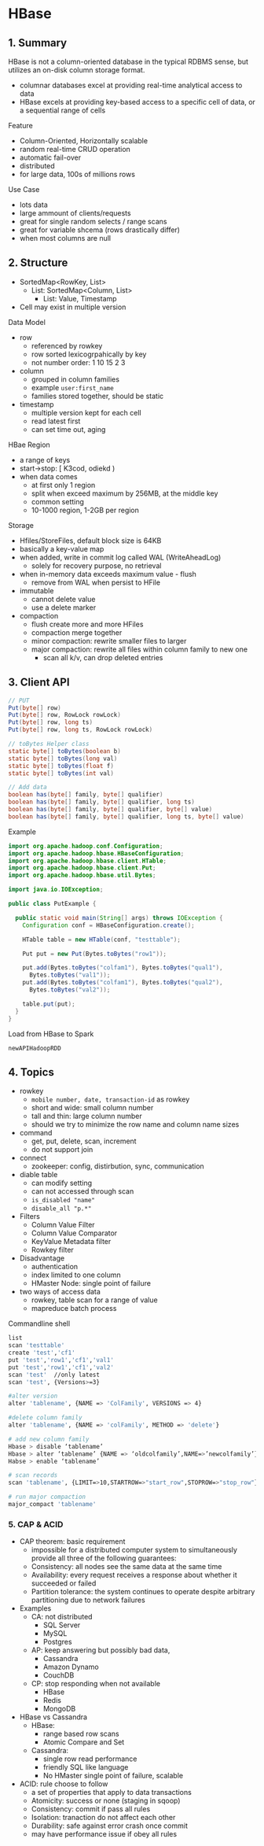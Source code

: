 # HBase

## 1. Summary

HBase is not a column-oriented database in the typical RDBMS sense, but utilizes an on-disk column storage format.

- columnar databases excel at providing real-time analytical access to data
- HBase excels at providing key-based access to a specific cell of data, or a sequential range of cells


Feature

- Column-Oriented, Horizontally scalable
- random real-time CRUD operation
- automatic fail-over
- distributed
- for large data, 100s of millions rows

Use Case
- lots data
- large ammount of clients/requests
- great for single random selects / range scans
- great for variable shcema (rows drastically differ) 
- when most columns are null

## 2. Structure

- SortedMap<RowKey, List>
    + List: SortedMap<Column, List>
         * List: Value, Timestamp
- Cell may exist in multiple version

Data Model
- row
    + referenced by rowkey
    + row sorted lexicogrpahically by key
    + not number order: 1 10 15 2 3
- column
    + grouped in column families
    + example `user:first_name`
    + families stored together, should be static
- timestamp
    + multiple version kept for each cell
    + read latest first
    + can set time out, aging

HBae Region
- a range of keys
- start->stop: [ K3cod, odiekd )
- when data comes
    + at first only 1 region
    + split when exceed maximum by 256MB, at the middle key
    + common setting
    + 10-1000 region, 1-2GB per region

Storage
- Hfiles/StoreFiles, default block size is 64KB
- basically a key-value map
- when added, write in commit log called WAL (WriteAheadLog)
    + solely for recovery purpose, no retrieval
- when in-memory data exceeds maximum value - flush
    + remove from WAL when persist to HFile
- immutable
    + cannot delete value
    + use a delete marker
- compaction
    + flush create more and more HFiles
    + compaction merge together
    + minor compaction: rewrite smaller files to larger
    + major compaction: rewrite all files within column family to new one
        * scan all k/v, can drop deleted entries

## 3. Client API
```java
// PUT
Put(byte[] row)
Put(byte[] row, RowLock rowLock)
Put(byte[] row, long ts)
Put(byte[] row, long ts, RowLock rowLock)

// toBytes Helper class
static byte[] toBytes(boolean b)
static byte[] toBytes(long val)
static byte[] toBytes(float f)
static byte[] toBytes(int val)

// Add data
boolean has(byte[] family, byte[] qualifier)
boolean has(byte[] family, byte[] qualifier, long ts)
boolean has(byte[] family, byte[] qualifier, byte[] value)
boolean has(byte[] family, byte[] qualifier, long ts, byte[] value)

```

Example
```java
import org.apache.hadoop.conf.Configuration;
import org.apache.hadoop.hbase.HBaseConfiguration;
import org.apache.hadoop.hbase.client.HTable;
import org.apache.hadoop.hbase.client.Put;
import org.apache.hadoop.hbase.util.Bytes;

import java.io.IOException;

public class PutExample {

  public static void main(String[] args) throws IOException {
    Configuration conf = HBaseConfiguration.create(); 

    HTable table = new HTable(conf, "testtable"); 

    Put put = new Put(Bytes.toBytes("row1")); 

    put.add(Bytes.toBytes("colfam1"), Bytes.toBytes("qual1"),
      Bytes.toBytes("val1")); 
    put.add(Bytes.toBytes("colfam1"), Bytes.toBytes("qual2"),
      Bytes.toBytes("val2")); 

    table.put(put); 
  }
}
```


Load from HBase to Spark
```
newAPIHadoopRDD
```

## 4. Topics

- rowkey
    + `mobile number, date, transaction-id` as rowkey
    + short and wide: small column number
    + tall and thin: large column number
    + should we try to minimize the row name and column name sizes 
- command
    + get, put, delete, scan, increment
    + do not support join
- connect
    + zookeeper: config, distirbution, sync, communication
- diable table
    + can modify setting
    + can not accessed through scan
    + `is_disabled "name"`
    + `disable_all "p.*"`
- Filters
    + Column Value Filter
    + Column Value Comparator
    + KeyValue Metadata filter
    + Rowkey filter
- Disadvantage
    + authentication
    + index limited to one column
    + HMaster Node: single point of failure
- two ways of access data
    + rowkey, table scan for a range of value
    + mapreduce batch process



Commandline shell
```sh
list
scan 'testtable'
create 'test','cf1'
put 'test','row1','cf1','val1'
put 'test','row1','cf1','val2'
scan 'test'  //only latest
scan 'test', {Versions>=3}
```

```sh
#alter version
alter 'tablename', {NAME => 'ColFamily', VERSIONS => 4}

#delete column family 
alter 'tablename', {NAME => 'colFamily', METHOD => 'delete'}

# add new column family
Hbase > disable ‘tablename’
Hbase > alter ‘tablename’ {NAME => ‘oldcolfamily’,NAME=>’newcolfamily’}
Habse > enable ‘tablename’

# scan records
scan 'tablename', {LIMIT=>10,STARTROW=>"start_row",STOPROW=>"stop_row"}

# run major compaction
major_compact 'tablename'

```

### 5. CAP & ACID

- CAP theorem: basic requirement
    + impossible for a distributed computer system to simultaneously provide all three of the following guarantees:
    + Consistency: all nodes see the same data at the same time
    + Availability: every request receives a response about whether it succeeded or failed
    + Partition tolerance: the system continues to operate despite arbitrary partitioning due to network failures
- Examples
    + CA: not distributed
        * SQL Server
        * MySQL
        * Postgres
    + AP: keep answering but possibly bad data, 
        * Cassandra
        * Amazon Dynamo
        * CouchDB
    + CP: stop responding when not available
        * HBase
        * Redis
        * MongoDB
- HBase vs Cassandra
    + HBase: 
        * range based row scans 
        * Atomic Compare and Set
    + Cassandra:
        * single row read performance
        * friendly SQL like language
        * No HMaster single point of failure, scalable
- ACID: rule choose to follow
    + a set of properties that apply to data transactions
    + Atomicity: success or none (staging in sqoop)
    + Consistency: commit if pass all rules
    + Isolation: tranaction do not affect each other
    + Durability: safe against error crash once commit
    + may have performance issue if obey all rules

